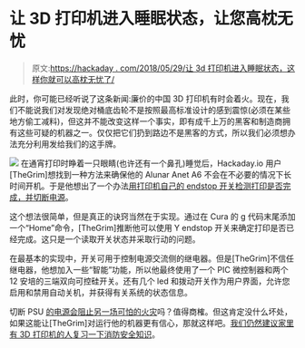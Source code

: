 # 让 3D 打印机进入睡眠状态，让您高枕无忧

> 原文:[https://hackaday . com/2018/05/29/让 3d 打印机进入睡眠状态，这样你就可以高枕无忧了/](https://hackaday.com/2018/05/29/put-the-3d-printer-to-sleep-so-you-can-rest-easy/)

此时，你可能已经听说了这条新闻:廉价的中国 3D 打印机有时会着火。现在，我们不能说我们对发现绝对桶底齿轮不是按照最高标准设计的感到震惊(必须在某些地方偷工减料)，但这并不能改变这样一个事实，即有成千上万的黑客和制造商拥有这些可疑的机器之一。仅仅把它们扔到路边不是黑客的方式，所以我们必须想办法充分利用发给我们的这手牌。

[![](../Images/655699c6f26ff97a9b0a462fe76f9bb5.png)](https://hackaday.com/wp-content/uploads/2018/05/3dsleep_detail.jpg) 在通宵打印时睁着一只眼睛(也许还有一个鼻孔)睡觉后，Hackaday.io 用户[TheGrim]想找到一种方法来确保他的 Alunar Anet A6 不会在不必要的情况下长时间开机。于是他想出了一个办法[用打印机自己的 endstop 开关检测打印是否完成，并切断电源](https://hackaday.io/project/158568-3d-printer-auto-off)。

这个想法很简单，但是真正的诀窍当然在于实现。通过在 Cura 的 g 代码末尾添加一个“Home”命令，[TheGrim]推断他可以使用 Y endstop 开关来确定打印是否已经完成。这只是一个读取开关状态并采取行动的问题。

在最基本的实现中，开关可用于控制电源交流侧的继电器。但是[TheGrim]不信任继电器，他想加入一些“智能”功能，所以他最终使用了一个 PIC 微控制器和两个 12 安培的三端双向可控硅开关。还有几个 led 和拨动开关作为用户界面，允许您启用和禁用自动关机，并获得有关系统的状态信息。

切断 PSU [的电源会阻止另一场可怕的火灾](https://hackaday.com/2018/03/18/3d-printer-halts-and-catches-fire-analysis-finds-a-surprising-culprit/)吗？值得商榷。但这肯定没什么坏处，如果这能让[TheGrim]对运行他的机器更有信心，那就这样吧。[我们仍然建议家里有 3D 打印机的人](https://hackaday.com/2016/12/07/dont-leave-3d-printers-unattended-they-can-catch-fire/)[复习一下消防安全知识](https://hackaday.com/2016/12/06/hack-safely-fire-safety-in-the-home-shop/)。